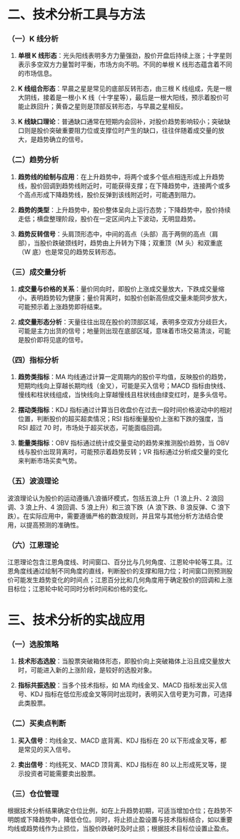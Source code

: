 # 二、技术分析工具与方法

### （一）K 线分析

1.  **单根 K 线形态**：光头阳线表明多方力量强劲，股价开盘后持续上涨；十字星则表示多空双方力量暂时平衡，市场方向不明。不同的单根 K 线形态蕴含着不同的市场信息。

2.  **K 线组合形态**：早晨之星是常见的底部反转形态，由三根 K 线组成，先是一根大阴线，接着是一根小 K 线（十字星等），最后是一根大阳线，预示着股价可能止跌回升；黄昏之星则是顶部反转形态，与早晨之星相反。

3.  **K 线缺口理论**：普通缺口通常在短期内会回补，对股价趋势影响较小；突破缺口则是股价突破重要阻力位或支撑位时产生的缺口，往往伴随着成交量的放大，是趋势确立的信号。

### （二）趋势分析

1.  **趋势线的绘制与应用**：在上升趋势中，将两个或多个低点相连形成上升趋势线，股价回调到趋势线附近时，可能获得支撑；在下降趋势中，连接两个或多个高点形成下降趋势线，股价反弹到该线附近时，可能遇到阻力。

2.  **趋势的类型**：上升趋势中，股价整体呈向上运行态势；下降趋势中，股价持续走低；横盘整理阶段，股价在一定区间内上下波动，无明显趋势。

3.  **趋势反转信号**：头肩顶形态中，中间的高点（头部）高于两侧的高点（肩部），当股价跌破颈线时，趋势由上升转为下降；双重顶（M 头）和双重底（W 底）也是常见的趋势反转形态。

### （三）成交量分析

1.  **成交量与价格的关系**：量价同向时，即股价上涨成交量放大，下跌成交量缩小，表明趋势较为健康；量价背离时，如股价创新高但成交量未能同步放大，可能预示着上涨趋势即将结束。

2.  **成交量形态分析**：天量往往出现在股价的顶部区域，表明多空双方分歧巨大，可能是主力出货的信号；地量则出现在底部区域，意味着市场交易清淡，可能是股价即将见底的信号。

### （四）指标分析

1.  **趋势类指标**：MA 均线通过计算一定周期内的股价平均值，反映股价的趋势，短期均线向上穿越长期均线（金叉），可能是买入信号；MACD 指标由快线、慢线和柱状线组成，当快线向上穿越慢线且柱状线由绿变红时，是多头信号。

2.  **摆动类指标**：KDJ 指标通过计算当日收盘价在过去一段时间价格波动中的相对位置，判断股价的超买超卖情况；RSI 指标衡量股价上涨和下跌的强度，当 RSI 超过 70 时，市场处于超买状态，可能面临回调。

3.  **能量类指标**：OBV 指标通过统计成交量变动的趋势来推测股价趋势，当 OBV 线与股价出现背离时，可能预示着趋势反转；VR 指标通过分析成交量的变化来判断市场买卖气势。

### （五）波浪理论

波浪理论认为股价的运动遵循八浪循环模式，包括五浪上升（1 浪上升、2 浪回调、3 浪上升、4 浪回调、5 浪上升）和三浪下跌（A 浪下跌、B 浪反弹、C 浪下跌）。在实际应用中，需要遵循严格的数浪规则，并且常与其他分析方法结合使用，以提高预测的准确性。

### （六）江恩理论

江恩理论包含江恩角度线、时间窗口、百分比与几何角度、江恩轮中轮等工具。江恩角度线通过绘制不同角度的直线，判断股价的支撑和阻力位；时间窗口则预测股价可能发生趋势变化的时间点；江恩百分比和几何角度用于确定股价的回调和上涨目标位；江恩轮中轮可同时分析时间和价格的变化。

# 三、技术分析的实战应用

### （一）选股策略

1.  **技术形态选股**：当股票突破箱体形态，即股价向上突破箱体上沿且成交量放大时，可能进入新的上涨阶段，是较好的选股对象。

2.  **指标共振选股**：当多个技术指标，如 MA 均线金叉、MACD 指标发出买入信号、KDJ 指标在低位形成金叉等同时出现时，表明买入信号更为可靠，可选择此类股票。

### （二）买卖点判断

1.  **买入信号**：均线金叉、MACD 底背离、KDJ 指标在 20 以下形成金叉等，都是常见的买入信号。

2.  **卖出信号**：均线死叉、MACD 顶背离、KDJ 指标在 80 以上形成死叉等，提示投资者可能需要卖出股票。

### （三）仓位管理

根据技术分析结果确定仓位比例，如在上升趋势初期，可适当增加仓位；在趋势不明朗或下降趋势中，降低仓位。同时，将止损止盈设置与技术指标结合，如以重要均线或趋势线作为止损位，当股价跌破时及时止损；根据技术目标位设置止盈点。
